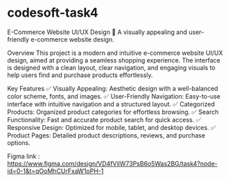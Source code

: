 # codesoft-task4
E-Commerce Website UI/UX Design
🚀 A visually appealing and user-friendly e-commerce website design.

Overview
This project is a modern and intuitive e-commerce website UI/UX design, aimed at providing a seamless shopping experience. The interface is designed with a clean layout, clear navigation, and engaging visuals to help users find and purchase products effortlessly.

Key Features
✅ Visually Appealing: Aesthetic design with a well-balanced color scheme, fonts, and images.
✅ User-Friendly Navigation: Easy-to-use interface with intuitive navigation and a structured layout.
✅ Categorized Products: Organized product categories for effortless browsing.
✅ Search Functionality: Fast and accurate product search for quick access.
✅ Responsive Design: Optimized for mobile, tablet, and desktop devices.
✅ Product Pages: Detailed product descriptions, reviews, and purchase options.

Figma link : https://www.figma.com/design/VD4fVilW73PsB6o5Was2BG/task4?node-id=0-1&t=qOoMhCUrFxaW1oPH-1
